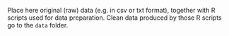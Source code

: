 Place here original (raw) data (e.g. in csv or txt format), together with R scripts used for data preparation.
Clean data produced by those R scripts go to the `data` folder.
